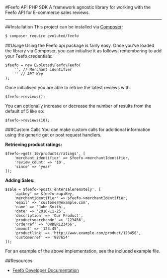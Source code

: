 #Feefo API PHP SDK
A framework agnostic library for working with the Feefo API for E-commerce sales reviews.

----

##Installation
This project can be installed via [Composer](https://getcomposer.org):

``` bash
$ composer require evoluted/feefo
```
##Usage
Using the Feefo api package is fairly easy. Once you've loaded the library via Composer, you can initialise it as follows, remembering to add your Feefo credentials:

```
$feefo = new Evoluted\Feefo\Feefo(
	'', // Merchant identifier
	'' // API Key
);
```

Once initialised you are able to retrive the latest reviews with:

```
$feefo->reviews();
```
You can optionally increase or decrease the number of results from the default of 5 like so:

```
$feefo->reviews(10);
```

###Custom Calls
You can make custom calls for additional information using the generic get or post request handlers.

**Retrieving product ratings:**

```
$feefo->get('10/products/ratings', [
    'merchant_identifier' => $feefo->merchantIdentifier,
    'review_count' => '10',
    'since' => 'year'
]);
```
**Adding Sales:**

```
$sale = $feefo->post('entersaleremotely', [
	'apikey' => $feefo->apiKey, 
    'merchantidentifier' => $feefo->merchantIdentifier, 
    'email' => 'customer@example.com', 
    'name' => 'John Smith', 
    'date' => '2016-11-25', 
    'description' => 'Our Product', 
    'productsearchcode' => '123456', 
    'orderref' => 'ORDER123456', 
    'amount' => '123.45', 
    'productlink' => 'http://www.example.com/product/123456',
    'customerref' => '987654'
]);
```

For an example of the above implementation, see the included example file.

##Resources
* [Feefo Developer Documentation](https://support.feefo.com/support/solutions/8000050385)